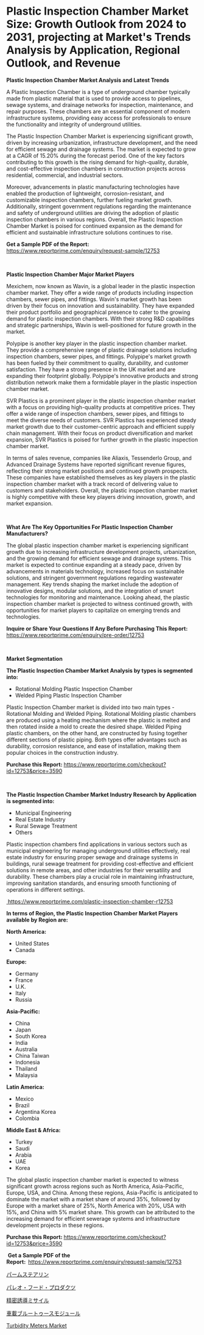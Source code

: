 <p><h1>Plastic Inspection Chamber Market Size: Growth Outlook from 2024 to 2031, projecting at Market's Trends Analysis by Application, Regional Outlook, and Revenue</h1></p><p><strong>Plastic Inspection Chamber Market Analysis and Latest Trends</strong></p>
<p><p>A Plastic Inspection Chamber is a type of underground chamber typically made from plastic material that is used to provide access to pipelines, sewage systems, and drainage networks for inspection, maintenance, and repair purposes. These chambers are an essential component of modern infrastructure systems, providing easy access for professionals to ensure the functionality and integrity of underground utilities.</p><p>The Plastic Inspection Chamber Market is experiencing significant growth, driven by increasing urbanization, infrastructure development, and the need for efficient sewage and drainage systems. The market is expected to grow at a CAGR of 15.20% during the forecast period. One of the key factors contributing to this growth is the rising demand for high-quality, durable, and cost-effective inspection chambers in construction projects across residential, commercial, and industrial sectors.</p><p>Moreover, advancements in plastic manufacturing technologies have enabled the production of lightweight, corrosion-resistant, and customizable inspection chambers, further fueling market growth. Additionally, stringent government regulations regarding the maintenance and safety of underground utilities are driving the adoption of plastic inspection chambers in various regions. Overall, the Plastic Inspection Chamber Market is poised for continued expansion as the demand for efficient and sustainable infrastructure solutions continues to rise.</p></p>
<p><strong>Get a Sample PDF of the Report:&nbsp;</strong> <a href="https://www.reportprime.com/enquiry/request-sample/12753">https://www.reportprime.com/enquiry/request-sample/12753</a></p>
<p>&nbsp;</p>
<p><strong>Plastic Inspection Chamber Major Market Players</strong></p>
<p><p>Mexichem, now known as Wavin, is a global leader in the plastic inspection chamber market. They offer a wide range of products including inspection chambers, sewer pipes, and fittings. Wavin's market growth has been driven by their focus on innovation and sustainability. They have expanded their product portfolio and geographical presence to cater to the growing demand for plastic inspection chambers. With their strong R&D capabilities and strategic partnerships, Wavin is well-positioned for future growth in the market.</p><p>Polypipe is another key player in the plastic inspection chamber market. They provide a comprehensive range of plastic drainage solutions including inspection chambers, sewer pipes, and fittings. Polypipe's market growth has been fueled by their commitment to quality, durability, and customer satisfaction. They have a strong presence in the UK market and are expanding their footprint globally. Polypipe's innovative products and strong distribution network make them a formidable player in the plastic inspection chamber market.</p><p>SVR Plastics is a prominent player in the plastic inspection chamber market with a focus on providing high-quality products at competitive prices. They offer a wide range of inspection chambers, sewer pipes, and fittings to meet the diverse needs of customers. SVR Plastics has experienced steady market growth due to their customer-centric approach and efficient supply chain management. With their focus on product diversification and market expansion, SVR Plastics is poised for further growth in the plastic inspection chamber market.</p><p>In terms of sales revenue, companies like Aliaxis, Tessenderlo Group, and Advanced Drainage Systems have reported significant revenue figures, reflecting their strong market positions and continued growth prospects. These companies have established themselves as key players in the plastic inspection chamber market with a track record of delivering value to customers and stakeholders. Overall, the plastic inspection chamber market is highly competitive with these key players driving innovation, growth, and market expansion.</p></p>
<p>&nbsp;</p>
<p><strong>What Are The Key Opportunities For Plastic Inspection Chamber Manufacturers?</strong></p>
<p><p>The global plastic inspection chamber market is experiencing significant growth due to increasing infrastructure development projects, urbanization, and the growing demand for efficient sewage and drainage systems. This market is expected to continue expanding at a steady pace, driven by advancements in materials technology, increased focus on sustainable solutions, and stringent government regulations regarding wastewater management. Key trends shaping the market include the adoption of innovative designs, modular solutions, and the integration of smart technologies for monitoring and maintenance. Looking ahead, the plastic inspection chamber market is projected to witness continued growth, with opportunities for market players to capitalize on emerging trends and technologies.</p></p>
<p><strong>Inquire or Share Your Questions If Any Before Purchasing This Report:</strong> <a href="https://www.reportprime.com/enquiry/pre-order/12753">https://www.reportprime.com/enquiry/pre-order/12753</a></p>
<p>&nbsp;</p>
<p><strong>Market Segmentation</strong></p>
<p><strong>The Plastic Inspection Chamber Market Analysis by types is segmented into:</strong></p>
<p><ul><li>Rotational Molding Plastic Inspection Chamber</li><li>Welded Piping Plastic Inspection Chamber</li></ul></p>
<p><p>Plastic Inspection Chamber market is divided into two main types - Rotational Molding and Welded Piping. Rotational Molding plastic chambers are produced using a heating mechanism where the plastic is melted and then rotated inside a mold to create the desired shape. Welded Piping plastic chambers, on the other hand, are constructed by fusing together different sections of plastic piping. Both types offer advantages such as durability, corrosion resistance, and ease of installation, making them popular choices in the construction industry.</p></p>
<p><strong>Purchase this Report:&nbsp;</strong><a href="https://www.reportprime.com/checkout?id=12753&price=3590">https://www.reportprime.com/checkout?id=12753&price=3590</a></p>
<p>&nbsp;</p>
<p><strong>The Plastic Inspection Chamber Market Industry Research by Application is segmented into:</strong></p>
<p><ul><li>Municipal Engineering</li><li>Real Estate Industry</li><li>Rural Sewage Treatment</li><li>Others</li></ul></p>
<p><p>Plastic inspection chambers find applications in various sectors such as municipal engineering for managing underground utilities effectively, real estate industry for ensuring proper sewage and drainage systems in buildings, rural sewage treatment for providing cost-effective and efficient solutions in remote areas, and other industries for their versatility and durability. These chambers play a crucial role in maintaining infrastructure, improving sanitation standards, and ensuring smooth functioning of operations in different settings.</p></p>
<p><a href="https://www.reportprime.com/plastic-inspection-chamber-r12753">&nbsp;https://www.reportprime.com/plastic-inspection-chamber-r12753</a></p>
<p><strong>In terms of Region, the Plastic Inspection Chamber Market Players available by Region are:</strong></p>
<p>
    <p> <strong> North America: </strong>
        <ul>
            <li>United States</li>
            <li>Canada</li>
        </ul>
        </p> 
    <p> <strong> Europe: </strong>
        <ul>
            <li>Germany</li>
            <li>France</li>
            <li>U.K.</li>
            <li>Italy</li>
            <li>Russia</li>
        </ul>
        </p> 
    <p> <strong> Asia-Pacific: </strong>
        <ul>
            <li>China</li>
            <li>Japan</li>
            <li>South Korea</li>
            <li>India</li>
            <li>Australia</li>
            <li>China Taiwan</li>
            <li>Indonesia</li>
            <li>Thailand</li>
            <li>Malaysia</li>
        </ul>
        </p> 
    <p> <strong> Latin America: </strong>
        <ul>
            <li>Mexico</li>
            <li>Brazil</li>
            <li>Argentina Korea</li>
            <li>Colombia</li>
        </ul>
        </p> 
    <p> <strong> Middle East & Africa: </strong>
        <ul>
            <li>Turkey</li>
            <li>Saudi</li>
            <li>Arabia</li>
            <li>UAE</li>
            <li>Korea</li>
        </ul>
    </p>
    </p>
<p><p>The global plastic inspection chamber market is expected to witness significant growth across regions such as North America, Asia-Pacific, Europe, USA, and China. Among these regions, Asia-Pacific is anticipated to dominate the market with a market share of around 35%, followed by Europe with a market share of 25%, North America with 20%, USA with 15%, and China with 5% market share. This growth can be attributed to the increasing demand for efficient sewerage systems and infrastructure development projects in these regions.</p></p>
<p><strong>Purchase this Report: </strong><a href="https://www.reportprime.com/checkout?id=12753&price=3590">https://www.reportprime.com/checkout?id=12753&price=3590</a></p>
<p>&nbsp;<strong>Get a Sample PDF of the Report:&nbsp;&nbsp;</strong><a href="https://www.reportprime.com/enquiry/request-sample/12753">https://www.reportprime.com/enquiry/request-sample/12753</a></p>
<p><strong></strong></p>
<p><p><a href="https://github.com/KaliMetz2023/Market-Research-Report-List-1/blob/main/701081075969.md">パームステアリン</a></p><p><a href="https://github.com/JoanaNitzsche/Market-Research-Report-List-1/blob/main/287060875968.md">パレオ・フード・プロダクツ</a></p><p><a href="https://medium.com/@josephmiller1959/%E7%B2%BE%E5%AF%86%E8%AA%98%E5%B0%8E%E3%83%9F%E3%82%B5%E3%82%A4%E3%83%AB%E5%B8%82%E5%A0%B4-%E3%82%BF%E3%82%A4%E3%83%97-%E3%82%A2%E3%83%97%E3%83%AA%E3%82%B1%E3%83%BC%E3%82%B7%E3%83%A7%E3%83%B3-%E3%81%8A%E3%82%88%E3%81%B3%E5%9C%B0%E7%90%86%E3%81%AB%E3%82%88%E3%82%8B%E5%8C%85%E6%8B%AC%E7%9A%84%E8%A9%95%E4%BE%A1-e6ff3307bcca">精密誘導ミサイル</a></p><p><a href="https://medium.com/@jarredmertz53/%E8%87%AA%E5%8B%95%E8%BB%8A%E7%94%A8bluetooth%E3%83%A2%E3%82%B8%E3%83%A5%E3%83%BC%E3%83%AB%E5%B8%82%E5%A0%B4-2031%E5%B9%B4%E3%81%BE%E3%81%A7%E3%81%AE%E3%83%88%E3%83%AC%E3%83%B3%E3%83%89-%E4%BA%88%E6%B8%AC-%E7%AB%B6%E4%BA%89%E5%88%86%E6%9E%90-16c70a2a6579">車載ブルートゥースモジュール</a></p><p><a href="https://github.com/LibbySpencer2018/Market-Research-Report-List-1/blob/main/turbidity-meters-market.md">Turbidity Meters Market</a></p></p>